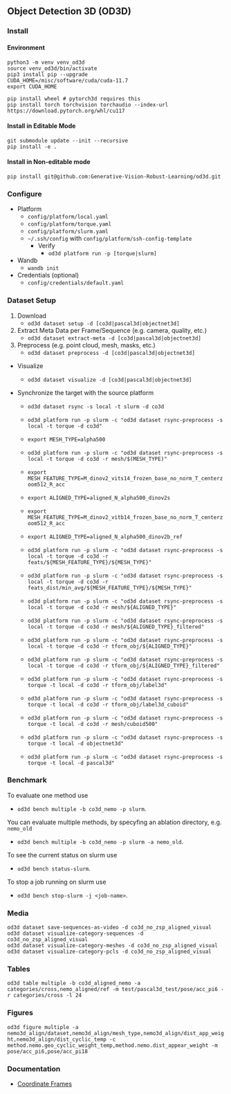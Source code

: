 ## Object Detection 3D (OD3D)

### Install

#### Environment
```
python3 -m venv venv_od3d
source venv_od3d/bin/activate
pip3 install pip --upgrade
CUDA_HOME=/misc/software/cuda/cuda-11.7
export CUDA_HOME

pip install wheel # pytorch3d requires this
pip install torch torchvision torchaudio --index-url https://download.pytorch.org/whl/cu117
```

#### Install in Editable Mode
```
git submodule update --init --recursive
pip install -e .
```

#### Install in Non-editable mode

```
pip install git@github.com:Generative-Vision-Robust-Learning/od3d.git  
```

### Configure 

- Platform
  - `config/platform/local.yaml`  
  - `config/platform/torque.yaml`  
  - `config/platform/slurm.yaml`  
  - `~/.ssh/config` with `config/platform/ssh-config-template`  
    - Verify
      - `od3d platform run -p [torque|slurm]`
- Wandb
  - `wandb init`
- Credentials (optional)
    - `config/credentials/default.yaml`

    
### Dataset Setup

  1) Download
     - `od3d dataset setup -d [co3d|pascal3d|objectnet3d]`
  2) Extract Meta Data per Frame/Sequence (e.g. camera, quality, etc.)
     - `od3d dataset extract-meta -d [co3d|pascal3d|objectnet3d]`
  3) Preprocess (e.g. point cloud, mesh, masks, etc.)
     - `od3d dataset preprocess -d [co3d|pascal3d|objectnet3d]`

  - Visualize
    - `od3d dataset visualize -d [co3d|pascal3d|objectnet3d]`

  - Synchronize the target with the source platform
    - `od3d dataset rsync -s local -t slurm -d co3d`  
    - `od3d platform run -p slurm -c "od3d dataset rsync-preprocess -s local -t torque -d co3d"`  
    - `export MESH_TYPE=alpha500`
    - `od3d platform run -p slurm -c "od3d dataset rsync-preprocess -s local -t torque -d co3d -r mesh/$(MESH_TYPE)"`        
    - `export MESH_FEATURE_TYPE=M_dinov2_vits14_frozen_base_no_norm_T_centerzoom512_R_acc`
    - `export ALIGNED_TYPE=aligned_N_alpha500_dinov2s`
    - `export MESH_FEATURE_TYPE=M_dinov2_vitb14_frozen_base_no_norm_T_centerzoom512_R_acc`
    - `export ALIGNED_TYPE=aligned_N_alpha500_dinov2b_ref`
    - `od3d platform run -p slurm -c "od3d dataset rsync-preprocess -s local -t torque -d co3d -r feats/${MESH_FEATURE_TYPE}/${MESH_TYPE}"`  
    - `od3d platform run -p slurm -c "od3d dataset rsync-preprocess -s local -t torque -d co3d -r feats_dist/min_avg/${MESH_FEATURE_TYPE}/${MESH_TYPE}"`
    - `od3d platform run -p slurm -c "od3d dataset rsync-preprocess -s local -t torque -d co3d -r mesh/${ALIGNED_TYPE}"`  
    - `od3d platform run -p slurm -c "od3d dataset rsync-preprocess -s local -t torque -d co3d -r mesh/${ALIGNED_TYPE}_filtered"`    
    - `od3d platform run -p slurm -c "od3d dataset rsync-preprocess -s local -t torque -d co3d -r tform_obj/${ALIGNED_TYPE}"`    
    - `od3d platform run -p slurm -c "od3d dataset rsync-preprocess -s local -t torque -d co3d -r tform_obj/${ALIGNED_TYPE}_filtered"`    
   
   
    - `od3d platform run -p slurm -c "od3d dataset rsync-preprocess -s torque -t local -d co3d -r tform_obj/label3d"` 
    - `od3d platform run -p slurm -c "od3d dataset rsync-preprocess -s torque -t local -d co3d -r tform_obj/label3d_cuboid"`
    - `od3d platform run -p slurm -c "od3d dataset rsync-preprocess -s torque -t local -d co3d -r mesh/cuboid500"` 

    - `od3d platform run -p slurm -c "od3d dataset rsync-preprocess -s torque -t local -d objectnet3d"`
    - `od3d platform run -p slurm -c "od3d dataset rsync-preprocess -s torque -t local -d pascal3d"`  


### Benchmark

To evaluate one method use

  - `od3d bench multiple -b co3d_nemo -p slurm`.

You can evaluate multiple methods, by specyfing an ablation directory, e.g. `nemo_old`

  - `od3d bench multiple -b co3d_nemo -p slurm -a nemo_old`.

To see the current status on slurm use

  - `od3d bench status-slurm`.

To stop a job running on slurm use

  - `od3d bench stop-slurm -j <job-name>`.

### Media
`od3d dataset save-sequences-as-video -d co3d_no_zsp_aligned_visual`    
`od3d dataset visualize-category-sequences -d co3d_no_zsp_aligned_visual`    
`od3d dataset visualize-category-meshes -d co3d_no_zsp_aligned_visual`    
`od3d dataset visualize-category-pcls -d co3d_no_zsp_aligned_visual`  

### Tables
`od3d table multiple -b co3d_aligned_nemo -a categories/cross,nemo_aligned/ref -m test/pascal3d_test/pose/acc_pi6 -r categories/cross -l 24`

### Figures
`od3d figure multiple -a nemo3d_align/dataset,nemo3d_align/mesh_type,nemo3d_align/dist_app_weight,nemo3d_align/dist_cyclic_temp -c method.nemo.geo_cyclic_weight_temp,method.nemo.dist_appear_weight -m pose/acc_pi6,pose/acc_pi18`    

### Documentation
- [Coordinate Frames](docs/coordinate_frames/README.md)